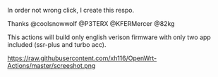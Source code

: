 In order not wrong click, I create this respo.

Thanks @coolsnowwolf @P3TERX @KFERMercer @82kg

This actions will build only english verison firmware with only two app included (ssr-plus and turbo acc). 

https://raw.githubusercontent.com/xh116/OpenWrt-Actions/master/screeshot.png
